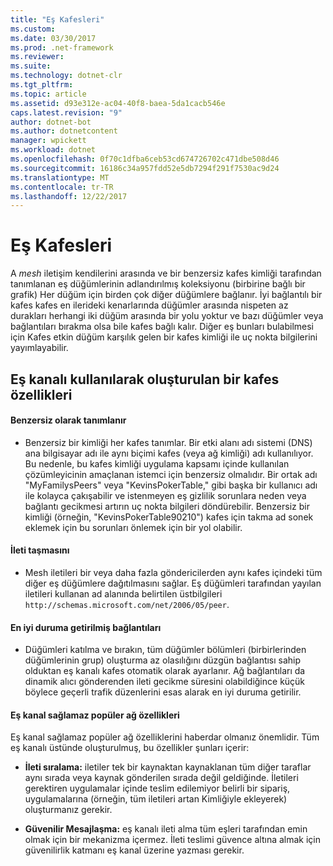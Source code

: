 ```yaml
---
title: "Eş Kafesleri"
ms.custom: 
ms.date: 03/30/2017
ms.prod: .net-framework
ms.reviewer: 
ms.suite: 
ms.technology: dotnet-clr
ms.tgt_pltfrm: 
ms.topic: article
ms.assetid: d93e312e-ac04-40f8-baea-5da1cacb546e
caps.latest.revision: "9"
author: dotnet-bot
ms.author: dotnetcontent
manager: wpickett
ms.workload: dotnet
ms.openlocfilehash: 0f70c1dfba6ceb53cd674726702c471dbe508d46
ms.sourcegitcommit: 16186c34a957fdd52e5db7294f291f7530ac9d24
ms.translationtype: MT
ms.contentlocale: tr-TR
ms.lasthandoff: 12/22/2017
---
```

# <a name="peer-meshes"></a>Eş Kafesleri
A *mesh* iletişim kendilerini arasında ve bir benzersiz kafes kimliği tarafından tanımlanan eş düğümlerinin adlandırılmış koleksiyonu (birbirine bağlı bir grafik) Her düğüm için birden çok diğer düğümlere bağlanır. İyi bağlantılı bir kafes kafes en ilerideki kenarlarında düğümler arasında nispeten az durakları herhangi iki düğüm arasında bir yolu yoktur ve bazı düğümler veya bağlantıları bırakma olsa bile kafes bağlı kalır. Diğer eş bunları bulabilmesi için Kafes etkin düğüm karşılık gelen bir kafes kimliği ile uç nokta bilgilerini yayımlayabilir.  
  
## <a name="characteristics-of-a-mesh-created-using-peer-channel"></a>Eş kanalı kullanılarak oluşturulan bir kafes özellikleri  
  
#### <a name="uniquely-identified"></a>Benzersiz olarak tanımlanır  
  
-   Benzersiz bir kimliği her kafes tanımlar. Bir etki alanı adı sistemi (DNS) ana bilgisayar adı ile aynı biçimi kafes (veya ağ kimliği) adı kullanılıyor. Bu nedenle, bu kafes kimliği uygulama kapsamı içinde kullanılan çözümleyicinin amaçlanan istemci için benzersiz olmalıdır. Bir ortak adı "MyFamilysPeers" veya "KevinsPokerTable," gibi başka bir kullanıcı adı ile kolayca çakışabilir ve istenmeyen eş gizlilik sorunlara neden veya bağlantı gecikmesi artırın uç nokta bilgileri döndürebilir. Benzersiz bir kimliği (örneğin, "KevinsPokerTable90210") kafes için takma ad sonek eklemek için bu sorunları önlemek için bir yol olabilir.  
  
#### <a name="message-flooding"></a>İleti taşmasını  
  
-   Mesh iletileri bir veya daha fazla göndericilerden aynı kafes içindeki tüm diğer eş düğümlere dağıtılmasını sağlar. Eş düğümleri tarafından yayılan iletileri kullanan ad alanında belirtilen üstbilgileri `http://schemas.microsoft.com/net/2006/05/peer`.  
  
#### <a name="optimized-connections"></a>En iyi duruma getirilmiş bağlantıları  
  
-   Düğümleri katılma ve bırakın, tüm düğümler bölümleri (birbirlerinden düğümlerinin grup) oluşturma az olasılığını düzgün bağlantısı sahip olduktan eş kanalı kafes otomatik olarak ayarlanır. Ağ bağlantıları da dinamik alıcı gönderenden ileti gecikme süresini olabildiğince küçük böylece geçerli trafik düzenlerini esas alarak en iyi duruma getirilir.  
  
#### <a name="popular-network-features-that-peer-channel-does-not-provide"></a>Eş kanal sağlamaz popüler ağ özellikleri  
 Eş kanal sağlamaz popüler ağ özelliklerini haberdar olmanız önemlidir. Tüm eş kanalı üstünde oluşturulmuş, bu özellikler şunları içerir:  
  
-   **İleti sıralama:** iletiler tek bir kaynaktan kaynaklanan tüm diğer taraflar aynı sırada veya kaynak gönderilen sırada değil geldiğinde. İletileri gerektiren uygulamalar içinde teslim edilemiyor belirli bir sipariş, uygulamalarına (örneğin, tüm iletileri artan Kimliğiyle ekleyerek) oluşturmanız gerekir.  
  
-   **Güvenilir Mesajlaşma:** eş kanalı ileti alma tüm eşleri tarafından emin olmak için bir mekanizma içermez. İleti teslimi güvence altına almak için güvenilirlik katmanı eş kanal üzerine yazması gerekir.
